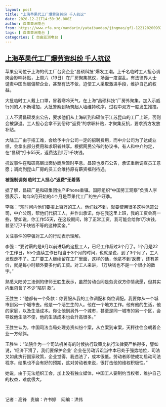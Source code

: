 ```yaml
---
layout: post
title: "上海苹果代工厂爆劳资纠纷 千人抗议"
date: 2020-12-21T14:50:36.000Z
author: 自由亚洲电台
from: https://www.rfa.org/mandarin/yataibaodao/jingmao/gf1-12212020093242.html
tags: [ 自由亚洲电台 ]
categories: [ 自由亚洲电台 ]
---
```

<!--1608562236000-->
[上海苹果代工厂爆劳资纠纷 千人抗议](https://www.rfa.org/mandarin/yataibaodao/jingmao/gf1-12212020093242.html)
------

<div>
<p></p><p>苹果公司位于上海的代工厂台资企业“昌硕科技”爆发工潮。上千名临时工人担心调岗会影响补贴，上周六（19日）在厂房聚集抗议，场面一度混乱。有法律界人士谴责中国当局偏帮企业，甚至有法不依，迫使工人采取激进手段，维护自己的权益。</p><p>大批临时工人戴上口罩，冒着寒冷天气，在上海“昌硕科技“厂房外聚集。加入示威行列的人不断增加，大批警察到场筑起人墙维持秩序，过程中双方一度发生推撞。</p><p>工人不满昌硕发出公告，要求他们从上海转到和硕位于江苏昆山的工厂上班，否则会被辞退。工人担心会拿不到俗称“返费”的求职补贴，才聚集反抗，要求资方发放补贴。</p><p>大陆工厂由于招工难，会给予中介公司一定的招聘费用，而中介公司为了达成业绩，会拿出部分费用和求职者共享。根据网民公布的协议书，有人和中介约定，在“昌硕”打卡55<span>天，返费达到</span>1<span>万</span>1<span>千块钱。</span></p><p>抗议事件在和硕高层出面协商后暂时平息。昌硕也发布公告，承诺重新调查员工意愿；调岗到昆山厂房的员工会维持原有薪资福利待遇。</p><p><strong>被强制调岗 临时工人担心“返费”无着落 </strong></p><p>据了解，昌硕厂是和硕集团生产iPhone重镇。国际组织“中国劳工观察”负责人李强表示，每年9<span>月开始的</span>4<span>个月是苹果代工厂的生产旺季。</span></p><p>李强：“短时间内他们要招上百万的工人，他们找不到，就要使用很多这种派遣公司，中介公司，帮他们代招工人，并作出承诺，你在我这里上班，我的工资会高一些，譬如说，你工作55<span>天，在这段期间，除了正常工资，我可能会给你</span>1<span>万块钱，甚至</span>1<span>万</span>7<span>千块钱不等的这种奖金。”</span></p><p>关注事件的李强对工人的行动表示理解。</p><p>李强：“要讨薪的是9<span>月以前进场的这批工人，已经工作超过</span>3<span>个月了。</span>1<span>个月是</span>22<span>个工作日，</span>55<span>个连续工作日相当于</span>3<span>个月的时间，也就是说，到了</span>3<span>个月了，工人发现走不了。工厂要工人继续留在工厂里面，这样的话，他拿不到‘返费’，还有差价，就是每小时额外要多付的工资。对工人来讲，</span> 1<span>万块钱也不是一个很小的数字。”</span></p><p>熟悉大陆劳工法例的律师王胜生表示，虽然劳动合同是劳资双方你情我愿，但其实内里包含了不少“陷阱 款”。</p><p>王胜生：“他都有一个条款：你要服从我的工作调配和岗位调配。我要你从一个城市到另一个城市去。他是一个活生生的人。他在一个地方工作。他有他的生活，他的家庭，以及生活成本。你让他到另外一个城市，甚至是同一城市的另一个区，会导致他生活不便，他的生活成本也会升高很多。”</p><p>王胜生认为，中国司法当局处理劳资纠纷个案，从立案到审案，天秤往往会朝着企业一方倾斜。</p><p>王胜生：“法院作为一个司法机关有的时候执行政策比执行法律要严格得多，譬如说，‘经济下滑了，我们要保护企业’ 企业在劳动诉讼当中本已处于强势地位，司法又如此执行国家政策，企业觉得，我违法了，成本很低。劳动者即使成功启动司法程序，结果也不会有好的预期，这对劳动者来说，很打击他的维权积极性。”</p><p>她说，由于无法组织工会，加上没有独立媒体，中国工人要制约当权者，维护自己的权益，难度很大。</p><p><br/></p><p>记者：高锋   <span>责编：许书婷    网编：洪伟<br/></span></p>
</div>
